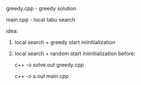 greedy.cpp - greedy solution

main.cpp - local tabu search

idea: 
1. local search + greedy start iniinitialization
2. local search + random start iniinitialization
before:

      c++ -o solve.out greedy.cpp

      c++ -o a.out main.cpp
